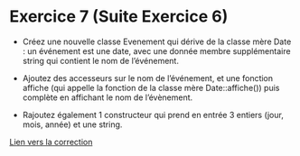 # Exercice 7 (Suite Exercice 6)

* Créez une nouvelle classe Evenement qui dérive de la classe mère Date : un événement est une date, avec une donnée membre supplémentaire string qui contient le nom de l’événement.

* Ajoutez des accesseurs sur le nom de l’événement, et une fonction affiche (qui appelle la fonction de la classe mère Date::affiche()) puis complète en affichant le nom de l’évènement.

* Rajoutez également 1 constructeur qui prend en entrée 3 entiers (jour, mois, année) et une string.

[Lien vers la correction](https://repl.it/@arnaudbirk/Exercice7#main.cpp)
